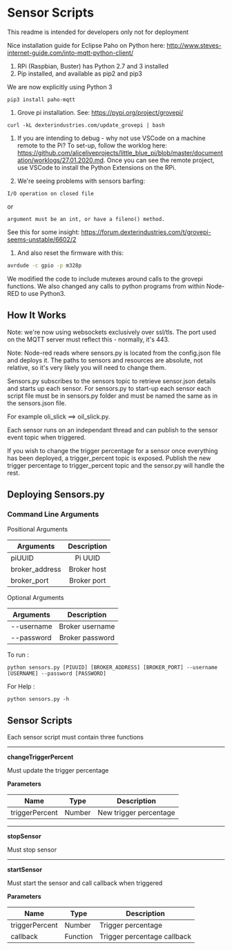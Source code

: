 # Sensor Scripts

This readme is intended for developers only not for deployment

Nice installation guide for Eclipse Paho on Python here: http://www.steves-internet-guide.com/into-mqtt-python-client/

1. RPi (Raspbian, Buster) has Python 2.7 and 3 installed
1. Pip installed, and available as pip2 and pip3

We are now explicitly using Python 3

```
pip3 install paho-mqtt
```

1. Grove pi installation. See:  https://pypi.org/project/grovepi/

```
curl -kL dexterindustries.com/update_grovepi | bash
```

1. If you are intending to debug - why not use VSCode on a machine remote to the Pi? To set-up, follow the worklog here: https://github.com/aliceliveprojects/little_blue_pi/blob/master/documentation/worklogs/27.01.2020.md. Once you can see the remote project, use VSCode to install the Python Extensions on the RPi.

1. We're seeing problems with sensors barfing:

```
I/O operation on closed file
```
or

```
argument must be an int, or have a fileno() method.
```

See this for some insight: https://forum.dexterindustries.com/t/grovepi-seems-unstable/6602/2

1. And also reset the firmware with this:

```bash
avrdude -c gpio -p m328p
```

We modified the code to include mutexes around calls to the grovepi functions. We also changed any calls to python programs from within Node-RED to use Python3.  


## How It Works
Note: we're now using websockets exclusively over ssl/tls. The port used on the MQTT server must reflect this - normally, it's 443.

Note: Node-red reads where sensors.py is located from the config.json file and deploys it. The paths to sensors and resources are absolute, not relative, so it's very likely you will need to change them.

Sensors.py subscribes to the sensors topic to retrieve sensor.json details and starts up each sensor. For sensors.py to start-up each sensor each script file must be in sensors.py folder and must be named the same as in the sensors.json file.

For example oli_slick ==> oil_slick.py.

Each sensor runs on an independant thread and can publish to the sensor event topic when triggered.

If you wish to change the trigger percentage for a sensor once everything has been deployed, a trigger_percent topic is exposed. Publish the new trigger percentage to trigger_percent topic and the sensor.py will handle the rest.

## Deploying Sensors.py

### Command Line Arguments

Positional Arguments

| Arguments     | Description  |
| ------------- |:-------------:|
| piUUID        | Pi UUID |
| broker_address    | Broker host|
| broker_port    | Broker port|

Optional Arguments

| Arguments     | Description |
| ------------- |:---------------:|
| --username     | Broker username|
| --password     | Broker password|



To run : 

```python sensors.py [PIUUID] [BROKER_ADDRESS] [BROKER_PORT] --username [USERNAME] --password [PASSWORD]```

For Help :

```python sensors.py -h```

## Sensor Scripts
Each sensor script must contain three functions

---

**changeTriggerPercent**

Must update the trigger percentage

**Parameters**

| Name     | Type | Description |
| --------- |------ |---------------|
| triggerPercent | Number | New trigger percentage |


---

**stopSensor**

Must stop sensor 

---

**startSensor**

Must start the sensor and call callback when triggered

**Parameters**

| Name     | Type | Description |
| ------------- |------ |---------------|
| triggerPercent| Number| Trigger percentage |
| callback| Function| Trigger percentage callback |


